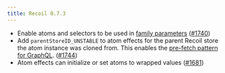 ```yaml
---
title: Recoil 0.7.3
---
```


- Enable atoms and selectors to be used in [family parameters](/docs/api-reference/utils/selectorFamily#parameter-type) ([#1740](https://github.com/facebookexperimental/Recoil/pull/1740))
- Add `parentStoreID_UNSTABLE` to atom effects for the parent Recoil store the atom instance was cloned from.  This enables the [pre-fetch pattern for GraphQL](/docs/recoil-relay/preloaded-queries#pre-fetch-graphql).  ([#1744](https://github.com/facebookexperimental/Recoil/pull/1744))
- Atom effects can initialize or set atoms to wrapped values ([#1681](https://github.com/facebookexperimental/Recoil/pull/1681))
